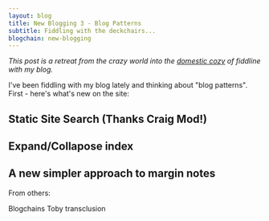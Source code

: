 ```yaml
---
layout: blog
title: New Blogging 3 - Blog Patterns
subtitle: Fiddling with the deckchairs...
blogchain: new-blogging
---
```


*This post is a retreat from the crazy world into the [domestic cozy](https://www.ribbonfarm.com/series/domestic-cozy/) of fiddline with my blog.*

I've been fiddling with my blog lately and thinking about "blog patterns". First - here's what's new on the site:

## Static Site Search (Thanks Craig Mod!)

## Expand/Collapose index

## A new simpler approach to margin notes

From others:

Blogchains
Toby transclusion



